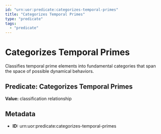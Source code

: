 ```yaml
---
id: "urn:uor:predicate:categorizes-temporal-primes"
title: "Categorizes Temporal Primes"
type: "predicate"
tags:
  - "predicate"
---
```


# Categorizes Temporal Primes

Classifies temporal prime elements into fundamental categories that span the space of possible dynamical behaviors.

## Predicate: Categorizes Temporal Primes

**Value:** classification relationship

## Metadata

- **ID:** urn:uor:predicate:categorizes-temporal-primes
